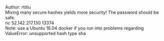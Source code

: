 Author: rtitiu<br>
Mixing many secure hashes yields more security! The password should be safe.<br>
nc 52.142.217.130 13374<br>
Note: use a Ubuntu 16.04 docker if you run into problems regarding ValueError: unsupported hash type sha